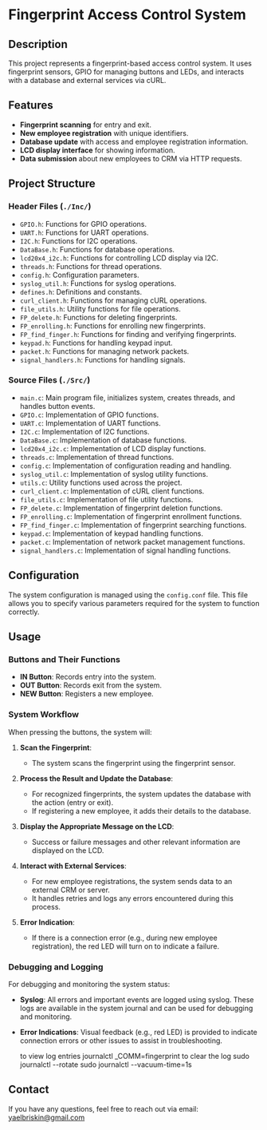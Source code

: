 # Fingerprint Access Control System

## Description

This project represents a fingerprint-based access control system. It uses fingerprint sensors, GPIO for managing buttons and LEDs, and interacts with a database and external services via cURL.

## Features

- **Fingerprint scanning** for entry and exit.
- **New employee registration** with unique identifiers.
- **Database update** with access and employee registration information.
- **LCD display interface** for showing information.
- **Data submission** about new employees to CRM via HTTP requests.

## Project Structure

### Header Files (`./Inc/`)

- `GPIO.h`: Functions for GPIO operations.
- `UART.h`: Functions for UART operations.
- `I2C.h`: Functions for I2C operations.
- `DataBase.h`: Functions for database operations.
- `lcd20x4_i2c.h`: Functions for controlling LCD display via I2C.
- `threads.h`: Functions for thread operations.
- `config.h`: Configuration parameters.
- `syslog_util.h`: Functions for syslog operations.
- `defines.h`: Definitions and constants.
- `curl_client.h`: Functions for managing cURL operations.
- `file_utils.h`: Utility functions for file operations.
- `FP_delete.h`: Functions for deleting fingerprints.
- `FP_enrolling.h`: Functions for enrolling new fingerprints.
- `FP_find_finger.h`: Functions for finding and verifying fingerprints.
- `keypad.h`: Functions for handling keypad input.
- `packet.h`: Functions for managing network packets.
- `signal_handlers.h`: Functions for handling signals.
  
### Source Files (`./Src/`)

- `main.c`: Main program file, initializes system, creates threads, and handles button events.
- `GPIO.c`: Implementation of GPIO functions.
- `UART.c`: Implementation of UART functions.
- `I2C.c`: Implementation of I2C functions.
- `DataBase.c`: Implementation of database functions.
- `lcd20x4_i2c.c`: Implementation of LCD display functions.
- `threads.c`: Implementation of thread functions.
- `config.c`: Implementation of configuration reading and handling.
- `syslog_util.c`: Implementation of syslog utility functions.
- `utils.c`: Utility functions used across the project.
- `curl_client.c`: Implementation of cURL client functions.
- `file_utils.c`: Implementation of file utility functions.
- `FP_delete.c`: Implementation of fingerprint deletion functions.
- `FP_enrolling.c`: Implementation of fingerprint enrollment functions.
- `FP_find_finger.c`: Implementation of fingerprint searching functions.
- `keypad.c`: Implementation of keypad handling functions.
- `packet.c`: Implementation of network packet management functions.
- `signal_handlers.c`: Implementation of signal handling functions.

## Configuration

The system configuration is managed using the `config.conf` file. This file allows you to specify various parameters required for the system to function correctly. 

## Usage

### Buttons and Their Functions

- **IN Button**: Records entry into the system.
- **OUT Button**: Records exit from the system.
- **NEW Button**: Registers a new employee.

### System Workflow

When pressing the buttons, the system will:

1. **Scan the Fingerprint**:
   - The system scans the fingerprint using the fingerprint sensor.

2. **Process the Result and Update the Database**:
   - For recognized fingerprints, the system updates the database with the action (entry or exit).
   - If registering a new employee, it adds their details to the database.

3. **Display the Appropriate Message on the LCD**:
   - Success or failure messages and other relevant information are displayed on the LCD.

4. **Interact with External Services**:
   - For new employee registrations, the system sends data to an external CRM or server.
   - It handles retries and logs any errors encountered during this process.

5. **Error Indication**:
   - If there is a connection error (e.g., during new employee registration), the red LED will turn on to indicate a failure.

### Debugging and Logging

For debugging and monitoring the system status:

- **Syslog**: All errors and important events are logged using syslog. These logs are available in the system journal and can be used for debugging and monitoring.
- **Error Indications**: Visual feedback (e.g., red LED) is provided to indicate connection errors or other issues to assist in troubleshooting.
   
   to view log entries    journalctl _COMM=fingerprint
   to clear the log       sudo journalctl --rotate
                          sudo journalctl --vacuum-time=1s

## Contact
If you have any questions, feel free to reach out via email: yaelbriskin@gmail.com

